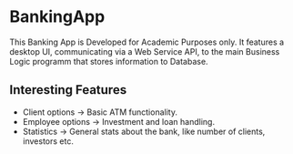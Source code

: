 # BankingApp

This Banking App is Developed for Academic Purposes only. It features a desktop UI,
communicating via a Web Service API, to the main Business Logic programm that stores
information to Database.

## Interesting Features

* Client options -> Basic ATM functionality.
* Employee options -> Investment and loan handling.
* Statistics -> General stats about the bank, like number of clients, investors etc.